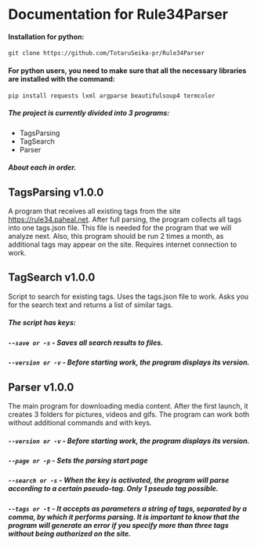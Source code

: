 # Documentation for Rule34Parser

#### Installation for python:
`git clone https://github.com/TotaruSeika-pr/Rule34Parser`

#### For python users, you need to make sure that all the necessary libraries are installed with the command:
`pip install requests lxml argparse beautifulsoup4 termcolor`

##### The project is currently divided into 3 programs:

+ TagsParsing
+ TagSearch
+ Parser

##### About each in order.

## TagsParsing v1.0.0

A program that receives all existing tags from the site https://rule34.paheal.net. After full parsing, the program collects all tags into one tags.json file. This file is needed for the program that we will analyze next.
Also, this program should be run 2 times a month, as additional tags may appear on the site. Requires internet connection to work.

## TagSearch v1.0.0

Script to search for existing tags. Uses the tags.json file to work. Asks you for the search text and returns a list of similar tags.

##### The script has keys:

##### `--save or -s` - Saves all search results to files.

##### `--version or -v` - Before starting work, the program displays its version.

## Parser v1.0.0
The main program for downloading media content. After the first launch, it creates 3 folders for pictures, videos and gifs. The program can work both without additional commands and with keys.

##### `--version or -v` - Before starting work, the program displays its version.

##### `--page or -p` - Sets the parsing start page

##### `--search or -s` - When the key is activated, the program will parse according to a certain pseudo-tag. Only 1 pseudo tag possible.

##### `--tags or -t` - It accepts as parameters a string of tags, separated by a comma, by which it performs parsing. It is important to know that the program will generate an error if you specify more than three tags without being authorized on the site.

